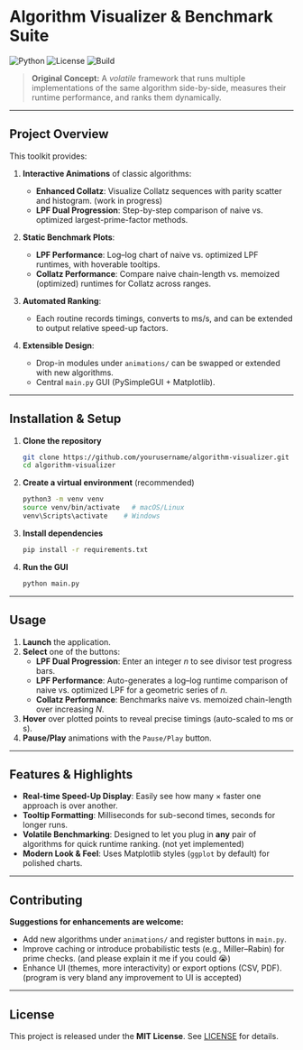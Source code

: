 # Algorithm Visualizer & Benchmark Suite

![Python](https://img.shields.io/badge/language-Python-blue)
![License](https://img.shields.io/badge/license-MIT-green)
![Build](https://img.shields.io/badge/build-passing-brightgreen)

> **Original Concept:** A _volatile_ framework that runs multiple implementations of the same algorithm side-by-side, measures their runtime performance, and ranks them dynamically.

---

## Project Overview

This toolkit provides:

1. **Interactive Animations** of classic algorithms:
   - **Enhanced Collatz**: Visualize Collatz sequences with parity scatter and histogram. (work in progress)
   - **LPF Dual Progression**: Step-by-step comparison of naive vs. optimized largest-prime-factor methods.

2. **Static Benchmark Plots**:
   - **LPF Performance**: Log–log chart of naive vs. optimized LPF runtimes, with hoverable tooltips. 
   - **Collatz Performance**: Compare naive chain-length vs. memoized (optimized) runtimes for Collatz across ranges.

3. **Automated Ranking**:
   - Each routine records timings, converts to ms/s, and can be extended to output relative speed-up factors.

4. **Extensible Design**:
   - Drop-in modules under `animations/` can be swapped or extended with new algorithms.  
   - Central `main.py` GUI (PySimpleGUI + Matplotlib).

---

## Installation & Setup

1. **Clone the repository**
   ```bash
   git clone https://github.com/yourusername/algorithm-visualizer.git
   cd algorithm-visualizer
   ```

2. **Create a virtual environment** (recommended)
   ```bash
   python3 -m venv venv
   source venv/bin/activate   # macOS/Linux
   venv\Scripts\activate    # Windows
   ```

3. **Install dependencies**
   ```bash
   pip install -r requirements.txt
   ```

4. **Run the GUI**
   ```bash
   python main.py
   ```


---

## Usage

1. **Launch** the application.
2. **Select** one of the buttons:
   - **LPF Dual Progression**: Enter an integer _n_ to see divisor test progress bars.  
   - **LPF Performance**: Auto-generates a log–log runtime comparison of naive vs. optimized LPF for a geometric series of _n_.  
   - **Collatz Performance**: Benchmarks naive vs. memoized chain-length over increasing _N_.  
3. **Hover** over plotted points to reveal precise timings (auto-scaled to ms or s).
4. **Pause/Play** animations with the `Pause/Play` button.

---

## Features & Highlights

- **Real-time Speed-Up Display**: Easily see how many × faster one approach is over another.  
- **Tooltip Formatting**: Milliseconds for sub-second times, seconds for longer runs.  
- **Volatile Benchmarking**: Designed to let you plug in **any** pair of algorithms for quick runtime ranking. (not yet implemented)
- **Modern Look & Feel**: Uses Matplotlib styles (`ggplot` by default) for polished charts.

---

## Contributing

 **Suggestions for enhancements are welcome:**

- Add new algorithms under `animations/` and register buttons in `main.py`.  
- Improve caching or introduce probabilistic tests (e.g., Miller–Rabin) for prime checks. (and please explain it me if you could 😭)
- Enhance UI (themes, more interactivity) or export options (CSV, PDF). (program is very bland any improvement to UI is accepted)

---

## License

This project is released under the **MIT License**. See [LICENSE](LICENSE) for details.


